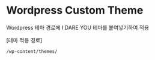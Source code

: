 # Wordpress Custom Theme

Wordpress 테마 경로에 I DARE YOU 테마를 붙여넣기하여 적용 

[테마 적용 경로]
```
/wp-content/themes/
```